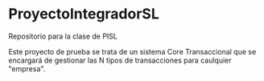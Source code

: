 # ProyectoIntegradorSL
Repositorio para la clase de PISL

Este proyecto de prueba se trata de un sistema Core Transaccional que se encargará de gestionar las N tipos de transacciones para caulquier "empresa".